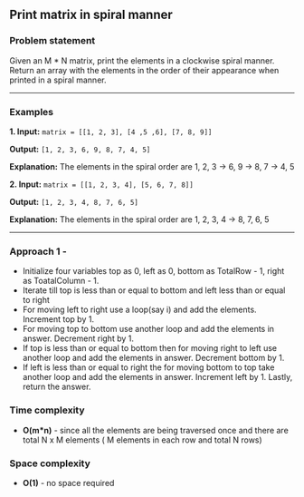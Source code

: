 ## Print matrix in spiral manner

### Problem statement
Given an M * N matrix, print the elements in a clockwise spiral manner. Return an array with the elements in the order of their appearance when printed in a spiral manner.

---

### Examples

**1. Input:** 
`matrix = [[1, 2, 3], [4 ,5 ,6], [7, 8, 9]]`

**Output:** 
`[1, 2, 3, 6, 9, 8, 7, 4, 5]`

**Explanation:** 
The elements in the spiral order are 1, 2, 3 -> 6, 9 -> 8, 7 -> 4, 5


**2. Input:** 
`matrix = [[1, 2, 3, 4], [5, 6, 7, 8]]`

**Output:** 
`[1, 2, 3, 4, 8, 7, 6, 5]`

**Explanation:** 
The elements in the spiral order are 1, 2, 3, 4 -> 8, 7, 6, 5

---

### Approach 1 -
- Initialize four variables top as 0, left as 0, bottom as TotalRow - 1, right as ToatalColumn - 1.
- Iterate till top is less than or equal to bottom and left less than or equal to right
- For moving left to right use a loop(say i) and add the elements. Increment top by 1.
- For moving top to bottom use another loop and add the elements in answer. Decrement right by 1.
- If top is less than or equal to bottom then for moving right to left use another loop and add the elements in answer. Decrement bottom by 1.
- If left is less than or equal to right the for moving bottom to top take another loop and add the elements in answer. Increment left by 1. Lastly, return the answer.

### Time complexity
 - **O(m*n)** - since all the elements are being traversed once and there are total N x M elements ( M elements in each row and total N rows)

### Space complexity
- **O(1)** - no space required
